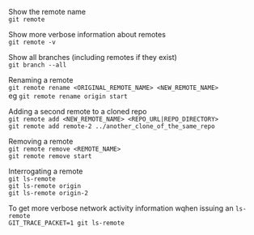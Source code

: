 Show the remote name  
`git remote`  

Show more verbose information about remotes  
`git remote -v`   

Show all branches (including remotes if they exist)  
`git branch --all`

Renaming a remote  
`git remote rename <ORIGINAL_REMOTE_NAME> <NEW_REMOTE_NAME>`  
eg `git remote rename origin start`  

Adding a second remote to a cloned repo  
`git remote add <NEW_REMOTE_NAME> <REPO_URL|REPO_DIRECTORY>`  
`git remote add remote-2 ../another_clone_of_the_same_repo`

Removing a remote  
`git remote remove <REMOTE_NAME>`  
`git remote remove start`  

Interrogating a remote  
`git ls-remote`  
`git ls-remote origin`  
`git ls-remote origin-2`

To get more verbose network activity information wqhen issuing an `ls-remote`  
`GIT_TRACE_PACKET=1 git ls-remote`
